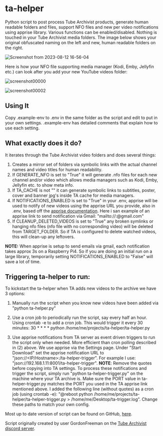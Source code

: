 # ta-helper

Python script to post process Tube Archivist products, generate human readable folders and files, support NFO files and new per video notifications using apprise library.  Various functions can be enabled/disabled.  Nothing is touched in your Tube Archivist media folders.  The image below shows your original obfuscated naming on the left and new, human readable folders on the right.

![Screenshot from 2023-08-12 16-56-04](https://github.com/RoninTech/ta-helper/assets/226861/4cf31133-8d40-4a93-b363-cf8f26054f25)

Here is how your NFO file supporting media manager (Kodi, Emby, Jellyfin etc.) can look after you add your new YouTube videos folder:

![screenshot00000](https://github.com/RoninTech/ta-helper/assets/226861/b2625c9f-c600-43ac-9b72-cdacc9f6ea7f)

![screenshot00002](https://github.com/RoninTech/ta-helper/assets/226861/ad2a539a-3b84-4045-9c98-4e78886ae3db)

## Using It

Copy .example-env to .env in the same folder as the script and edit to put in your own settings. .example-env has detailed comments that explain how to use each setting.

## What exactly does it do?

It iterates through the Tube Archivist video folders and does several things:

1. Creates a mirror set of folders via symbolic links with the actual channel names and video titles for human readability.
2. If GENERATE_NFO is set to "True" it will generate .nfo files for each new channel and/or video which allows media managers such as Kodi, Emby, Jellyfin etc. to show meta info.
3. If TA_CACHE is not "" it can generate symbolic links to subtitles, poster, cover and banner jpg's inside TA cache for media managers.
4. If NOTIFICATIONS_ENABLED is set to "True" in your .env, apprise will be used to notify of new videos using the apprise URL you provide, also in .env, based off the [apprise documentation](https://github.com/caronc/apprise/wiki). Here i san example of an apprise link to send notification via Gmail: "mailto://<username>:<password>@gmail.com"
5. If CLEANUP_DELETED_VIDEOS is set to "True" any broken symlinks or hanging nfo files (nfo file with no corresponding video) will be deleted from TARGET_FOLDER.  So if TA is configured to delete watched videos, this will clean-up any leftovers.

**NOTE:** When apprise is setup to send emails via gmail, each notification takes approx 3s on a Raspberry Pi4.  So if you are doing an initial run on a large library, temporarily setting NOTIFICATIONS_ENABLED to "False" will save a lot of time.

## Triggering ta-helper to run:

To kickstart the ta-helper when TA adds new videos to the archive we have 3 options:

1. Manually run the script when you know new videos have been added via "python ta-helper.py"
   
2. Use a cron job to periodically run the script, say every half an hour.  Using crontab -e to add a cron job.  This would trigger it every 30 minutes: 30 * * * * python /home/me/projects/ta-helper/ta-helper.py

3. Use apprise notifications from TA server as event driven triggers to run the script only when needed.  More efficient than cron polling described in (2) above. We use apprise via the Settings page.  Under "Start Download" set the apprise notification URL to "json://<IP/Hostname>:<PORT>/ta-helper-trigger".  For example I use: "json://192.168.1.11:8001/ta-helper-trigger".  **NOTE**: Remove the quotes before copying into TA settings.  To process these notifications and trigger the script, simply run "python ta-helper-trigger.py" on the machine where your TA archive is.  Make sure the PORT value in ta-helper-trigger.py matches the PORT you used in the TA apprise link mentioned above.  I added the following line (without quotes) as a cron job (using crontab -e): "@reboot python /home/me/projects/ta-helper/ta-helper-trigger.py > /home/me/Desktop/ta-trigger.log".  Change these paths to match your own config.

Most up to date version of script can be found on GitHub, [here](https://github.com/RoninTech/ta-helper).

Script originally created by user GordonFreeman on the [Tube Archivist discord server](https://www.tubearchivist.com/discord).
